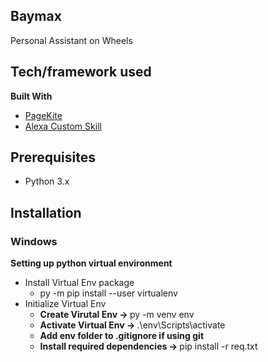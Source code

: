 ## Baymax
Personal Assistant on Wheels

## Tech/framework used
<b>Built With</b>
- [PageKite](http://pagekite.net/)
- [Alexa Custom Skill](https://developer.amazon.com/en-US/alexa)

## Prerequisites
- Python 3.x

## Installation
### Windows
<b> Setting up python virtual environment </b>
- Install Virtual Env package  
   - py -m pip install --user virtualenv
- Initialize Virtual Env 
   - <b>Create Virutal Env -> </b> py -m venv env 
   - <b>Activate Virtual Env -> </b> .\env\Scripts\activate
   - <b> Add env folder to .gitignore if using git </b>     
   - <b> Install required dependencies -> </b> pip install -r req.txt  
   
